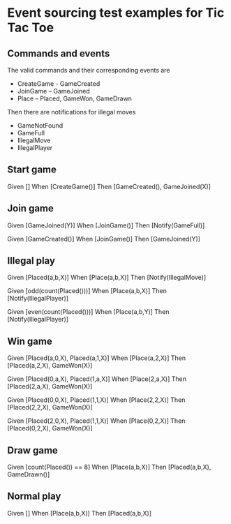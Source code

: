 # Event sourcing test examples for Tic Tac Toe

## Commands and events

The valid commands and their corresponding events are

  * CreateGame - GameCreated
  * JoinGame – GameJoined
  * Place – Placed, GameWon, GameDrawn

Then there are notifications for illegal moves

  * GameNotFound
  * GameFull
  * IllegalMove
  * IllegalPlayer

## Start game

Given []
When  [CreateGame()]
Then  [GameCreated(), GameJoined(X)]

## Join game

Given [GameJoined(Y)]
When  [JoinGame()]
Then  [Notify(GameFull)]

Given [GameCreated()]
When  [JoinGame()]
Then  [GameJoined(Y)]

## Illegal play

Given [Placed(a,b,X)]
When  [Place(a,b,X)]
Then  [Notify(IllegalMove)]

Given [odd(count(Placed()))]
When  [Place(a,b,X)]
Then  [Notify(IllegalPlayer)]

Given [even(count(Placed()))]
When  [Place(a,b,Y)]
Then  [Notify(IllegalPlayer)]

## Win game

Given [Placed(a,0,X), Placed(a,1,X)]
When  [Place(a,2,X)]
Then  [Placed(a,2,X), GameWon(X)]

Given [Placed(0,a,X), Placed(1,a,X)]
When  [Place(2,a,X)]
Then  [Placed(2,a,X), GameWon(X)]

Given [Placed(0,0,X), Placed(1,1,X)]
When  [Place(2,2,X)]
Then  [Placed(2,2,X), GameWon(X)]

Given [Placed(2,0,X), Placed(1,1,X)]
When  [Place(0,2,X)]
Then  [Placed(0,2,X), GameWon(X)]

## Draw game

Given [count(Placed()) == 8]
When  [Place(a,b,X)]
Then  [Placed(a,b,X), GameDrawn()]

## Normal play

Given []
When  [Place(a,b,X)]
Then  [Placed(a,b,X)]
